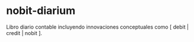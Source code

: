 # nobit-diarium
Libro diario contable incluyendo innovaciones conceptuales como [ debit | credit | nobit ].

